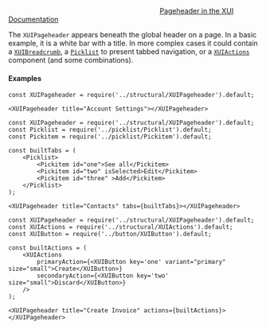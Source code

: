 <div class="xui-margin-vertical">
	<svg focusable="false" class="xui-icon xui-icon-inline xui-icon-large xui-icon-color-blue">
		<use xlink:href="#xui-icon-bookmark" role="presentation"/>
	</svg>
	<a href="../section-building-blocks-page-header.html">Pageheader in the XUI Documentation</a>
</div>

The `XUIPageheader` appears beneath the global header on a page. In a basic example, it is a white bar with a title. In more complex cases it could contain a [`XUIBreadcrumb`](#xuibreadcrumb), a [`Picklist`](#picklist) to present tabbed navigation, or a [`XUIActions`](#actions) component (and some combinations).

#### Examples
```
const XUIPageheader = require('../structural/XUIPageheader').default;

<XUIPageheader title="Account Settings"></XUIPageheader>
```

```
const XUIPageheader = require('../structural/XUIPageheader').default;
const Picklist = require('../picklist/Picklist').default;
const Pickitem = require('../picklist/Pickitem').default;

const builtTabs = (
	<Picklist>
		<Pickitem id="one">See all</Pickitem>
		<Pickitem id="two" isSelected>Edit</Pickitem>
		<Pickitem id="three" >Add</Pickitem>
	</Picklist>
);

<XUIPageheader title="Contacts" tabs={builtTabs}></XUIPageheader>
```

```
const XUIPageheader = require('../structural/XUIPageheader').default;
const XUIActions = require('../structural/XUIActions').default;
const XUIButton = require('../button/XUIButton').default;

const builtActions = (
	<XUIActions
		primaryAction={<XUIButton key='one' variant="primary" size="small">Create</XUIButton>}
		secondaryAction={<XUIButton key='two' size="small">Discard</XUIButton>}
	/>
);

<XUIPageheader title="Create Invoice" actions={builtActions}></XUIPageheader>
```
